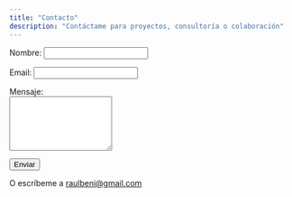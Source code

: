 ```yaml
---
title: "Contacto"
description: "Contáctame para proyectos, consultoría o colaboración"
---
```


<form name="contact" method="POST" netlify>
  <p><label>Nombre: <input type="text" name="name" required></label></p>
  <p><label>Email: <input type="email" name="email" required></label></p>
  <p><label>Mensaje:<br><textarea name="message" rows="6" required></textarea></label></p>
  <p><button type="submit">Enviar</button></p>
</form>

O escríbeme a [raulbeni@gmail.com](mailto:raulbeni@gmail.com)